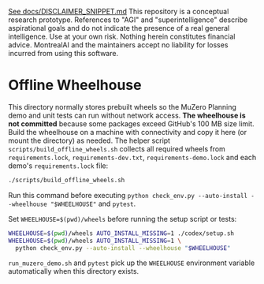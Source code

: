 [See docs/DISCLAIMER_SNIPPET.md](../DISCLAIMER_SNIPPET.md)
This repository is a conceptual research prototype. References to "AGI" and "superintelligence" describe aspirational goals and do not indicate the presence of a real general intelligence. Use at your own risk. Nothing herein constitutes financial advice. MontrealAI and the maintainers accept no liability for losses incurred from using this software.

# Offline Wheelhouse

This directory normally stores prebuilt wheels so the MuZero Planning demo and
unit tests can run without network access. **The wheelhouse is not committed**
because some packages exceed GitHub's 100 MB size limit. Build the wheelhouse on
a machine with connectivity and copy it here (or mount the directory) as
needed. The helper script
`scripts/build_offline_wheels.sh` collects all required wheels from
`requirements.lock`, `requirements-dev.txt`, `requirements-demo.lock`
and each demo's `requirements.lock` file:

```bash
./scripts/build_offline_wheels.sh
```
Run this command before executing `python check_env.py --auto-install --wheelhouse "$WHEELHOUSE"` and `pytest`.

Set `WHEELHOUSE=$(pwd)/wheels` before running the setup script or tests:

```bash
WHEELHOUSE=$(pwd)/wheels AUTO_INSTALL_MISSING=1 ./codex/setup.sh
WHEELHOUSE=$(pwd)/wheels AUTO_INSTALL_MISSING=1 \
  python check_env.py --auto-install --wheelhouse "$WHEELHOUSE"
```

`run_muzero_demo.sh` and `pytest` pick up the `WHEELHOUSE` environment
variable automatically when this directory exists.
